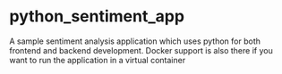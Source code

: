 # python_sentiment_app
 A sample sentiment analysis application which uses python for both frontend and backend development. Docker support is also there if you want to run the application in a virtual container
